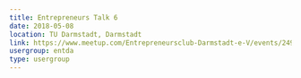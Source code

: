 ```yaml
---
title: Entrepreneurs Talk 6
date: 2018-05-08
location: TU Darmstadt, Darmstadt
link: https://www.meetup.com/Entrepreneursclub-Darmstadt-e-V/events/249625925/
usergroup: entda
type: usergroup
---
```

